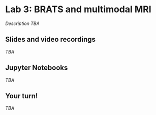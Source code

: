 # Lab 3: BRATS and multimodal MRI

_Description TBA_

## Slides and video recordings

_TBA_


## Jupyter Notebooks

_TBA_

## Your turn!

_TBA_